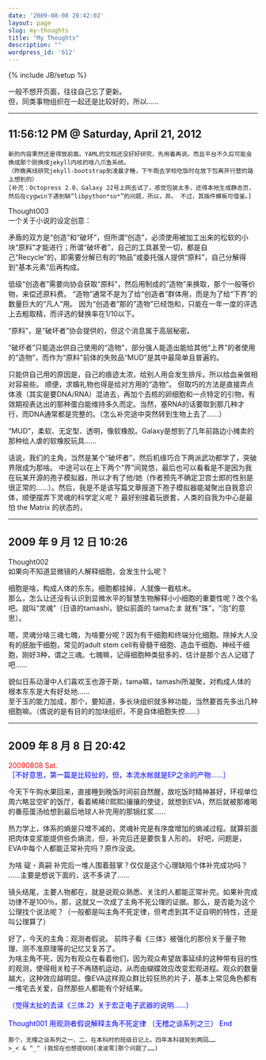 ```yaml
---
date: '2009-08-08 20:42:02'
layout: page
slug: my-thoughts
title: "My Thoughts"
description: ""
wordpress_id: '612'
---
```

{% include JB/setup %}

一般不想开页面，往往自己忘了更新。<br>
但，同类事物组织在一起还是比较好的，所以……

* * *

11:56:12 PM @ Saturday, April 21, 2012
----
    新的内容果然还是得放前面。YAML的文档还没好好研究，先用着再说。而且平台不久后可能会换成那个刚换成jekyll内核的啥八爪鱼系统。
    （昨晚离线研究jekyll-bootstrap到凌晨才睡，下午跑去学校吃饭时在放下包离开行营的路上想到的）
    [补充：Octopress 2.0，Galaxy 22号上网去试了，感觉包装太多，还得本地生成静态页，然后在cygwin下遇到缺“libpython*so*”的问题，所以，弃。 不过，其插件模板可借鉴。]
Thought003<br>
一个关于小说的设定创意：

矛盾的双方是“创造”和“破坏”，但所谓“创造”，必须使用被加工出来的松软的<o>小块</o>“原料”才能进行；所谓“破坏者”，自己的工具甚至一切，都是自己“Recycle”的，即需要分解已有的“物品”或委托强人提供“原料”，自己分解得到“基本元素”后再构成。

低级“创造者”需要向协会获取“原料”，然后用制成的“造物”来换取，那个一般等价物，来偿还原料费。
“造物”通常不是为了给“创造者”群体用，而是为了给“下界”的数量巨大的“凡人”用。 因为“创造者”那的“造物”已经饱和，只能在一年一度的评选上去粗取精，而评选的替换率在1/10以下。

“原料”，是“破坏者”协会提供的，但这个消息属于高层秘密。

“破坏者”只能造出供自己使用的“造物”，部分强人能造出能给其他“上界”的者使用的“造物”，而作为“原料”前体的失败品“MUD”是其中最简单且普遍的。

只能供自己用的原因是，自己的痕迹太浓，给别人用会发生排斥。所以给血亲做相对容易些。
顺便，求婚礼物也得是给对方用的“造物”。
但取巧的方法是直接弄点体液（其实是要DNA/RNA）混进去，再加个去核的卵细胞和一点特定的引物，有效期视表达出的那种蛋白能维持多久而定。当然，塞RNA的话要取到那几种才行，而DNA通常都是完整的。（怎么补完途中突然转到生物上去了……）

“MUD”，柔软、无定型、透明，像软橡胶。Galaxy是想到了几年前路边小摊卖的那种给人虐的软橡胶玩具……

话说，我们的主角，当然是某个“破坏者”，然后机缘巧合下两派武功都学了，突破界限成为那啥。
中途可以在上下两个“界”间晃悠，最后也可以看看是不是因为我在玩某开源的孢子模拟器，所以才有了他/她（作者预先不确定卫宫士郎的性别是很正常的……）。然后，我是不是该写篇文章报道下孢子模拟器能凝聚出自我意识体，顺便摆弄下灵魂的科学定义呢？
最好别接着玩嵌套，人类的自我为中心是最怕 the Matrix 的状态的，

* * *

2009 年 9 月 12 日 10:26
----
Thought002<br>
如果向不知道显微镜的人解释细胞，会发生什么呢？

细胞是啥，构成人体的东东。细胞都挂掉，人就像一截枯木。<br>
那么，怎么让还没有认识到显微水平的智慧生物解释小小细胞的重要性呢？改个名吧。就叫“灵魂”（日语的tamashi，貌似前面的 tamaたま 就有“珠”，“泡”的意思）。

嗯，灵魂分啥三魂七魄，为啥要分呢？因为有干细胞和终端分化细胞。除掉大人没有的胚胎干细胞，常见的adult stem cell有骨髓干细胞、造血干细胞、神经干细胞，刚好3种，谓之三魂。七魄嘛，记得细胞种类挺多的，估计是那个古人记错了吧……

貌似日系动漫中人们喜欢玉也源于斯，tama嘛，tamashi所凝聚，对构成人体的根本东东是大有好处地……<br>
至于玉的能力加成，那个，要知道，多长块组织就多种功能，当然要首先多出几种细胞嘛。（偶说的是有目的的加块组织，不是自体细胞失控……）

* * *

2009 年 8 月 8 日 20:42
----
<font color="red">20090808 Sat.</font>
<br>
<font color="blue">［不好意思，第一篇是比较扯的，但，本流水帐就是EP之余的产物……］</font>

今天下午购水果回来，直接睡到晚饭时间前自然醒，故吃饭时精神甚好，环视单位周六略显空旷的饭厅，看着稀稀(!熙熙)攘攘的使徒，就想到EVA，然后就被那难喝的番茄蛋汤给想到最后地球人补完用的那锅红浆……

热力学上，体系的熵是只增不减的，灵魂补完是有序度增加的熵减过程。就算前面把肉体变浆能提供些负熵流，但，补完后还是要恢复人形的。 好吧，问题是，EVA中每个人都能正常补完吗？原作没说。

为啥 碇・真嗣 补完后一堆人围着鼓掌？仅仅是这个心理缺陷个体补完成功吗？ ……主要是想说下面的，这不多讲了……

镜头结尾，主要人物都在，就是说观众熟悉、关注的人都能正常补完。如果补完成功律不是100％，那，这就又一次成了主角不死公理的证据。那么，是否能为这个公理找个说法呢？（一般都是叫主角不死定律，但考虑到其不证自明的特性，还是叫公理算了）

好了，今天的主角：观测者假说。 前阵子看《三体》被强化的那份关于量子物理、测不准原理等的记忆又复苏了。
<br>
为啥主角不死，因为有观众在看着他们，因为观众希望故事延续的这种带有目的性的观测，使得相关粒子不再随机运动，从而由蝴蝶效应改变宏观进程。观众的数量越大，这种效应越明显。像EVA这样观众群比较狂热的片子，基本上常见角色都有一堆宅去关爱，自然那些人都能有个好结果。<br>

<font color="blue">
（觉得太扯的去读《三体.2》关于宏正电子武器的说明……）
<br><br>Thought001   用观测者假说解释主角不死定律   （无稽之谈系列之三）   End
</font>

    那个，无稽之谈系列之一、二，在本科时的班级日记上。四年本科就轮到两回……
    >_< & ^_^ (我现在也想提OOO[凌波零]那个问题了……)
